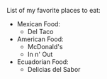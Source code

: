 
List of my favorite places to eat:
- Mexican Food:
  - Del Taco
- American Food:
  - McDonald's
  - In n' Out
- Ecuadorian Food:
  -  Delicias del Sabor
